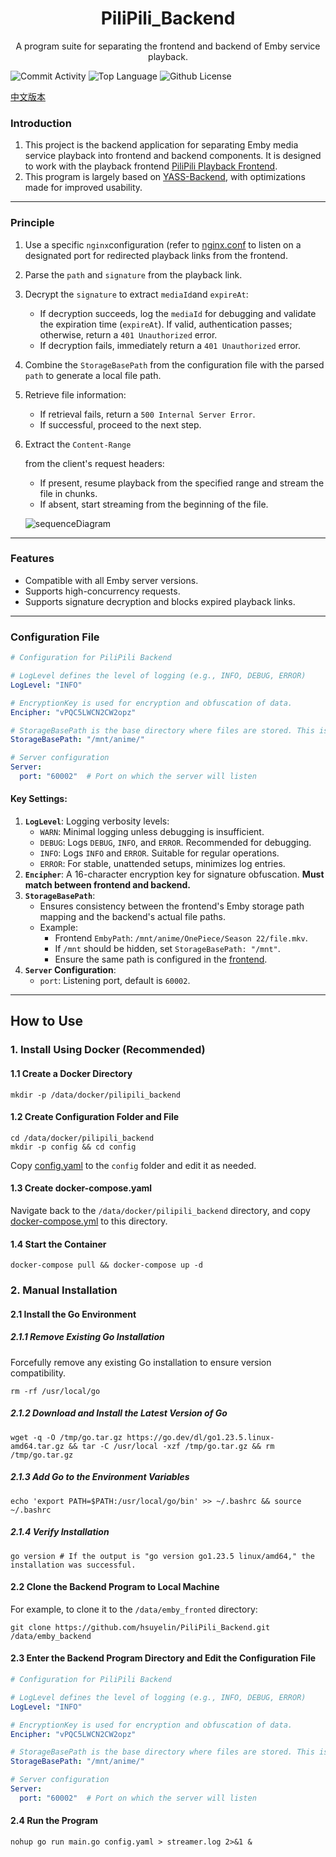 <h1 align="center">PiliPili_Backend</h1>

<p align="center">A program suite for separating the frontend and backend of Emby service playback.</p>



![Commit Activity](https://img.shields.io/github/commit-activity/m/hsuyelin/PiliPili_Backend/main) ![Top Language](https://img.shields.io/github/languages/top/hsuyelin/PiliPili_Backend) ![Github License](https://img.shields.io/github/license/hsuyelin/PiliPili_Backend)



[中文版本](https://github.com/hsuyelin/PiliPili_Backend/blob/main/README_CN.md)

### Introduction

1. This project is the backend application for separating Emby media service playback into frontend and backend components. It is designed to work with the playback frontend [PiliPili Playback Frontend](https://github.com/hsuyelin/PiliPili_Frontend).
2. This program is largely based on [YASS-Backend](https://github.com/FacMata/YASS-Backend), with optimizations made for improved usability.

------

### Principle

1. Use a specific `nginx`configuration (refer to [nginx.conf](https://github.com/hsuyelin/PiliPili_Backend/blob/main/nginx/nginx.conf) to listen on a designated port for redirected playback links from the frontend.

2. Parse the `path` and `signature` from the playback link.

3. Decrypt the `signature` to extract `mediaId`and `expireAt`:

    - If decryption succeeds, log the `mediaId` for debugging and validate the expiration time (`expireAt`). If valid, authentication passes; otherwise, return a `401 Unauthorized` error.
    - If decryption fails, immediately return a `401 Unauthorized` error.

4. Combine the `StorageBasePath` from the configuration file with the parsed `path` to generate a local file path.

5. Retrieve file information:

    - If retrieval fails, return a `500 Internal Server Error`.
    - If successful, proceed to the next step.

6. Extract the `Content-Range`

   from the client's request headers:

    - If present, resume playback from the specified range and stream the file in chunks.
    - If absent, start streaming from the beginning of the file.

   ![sequenceDiagram](https://github.com/hsuyelin/PiliPili_Backend/blob/main/img/sequenceDiagram.png)

------

### Features

- Compatible with all Emby server versions.
- Supports high-concurrency requests.
- Supports signature decryption and blocks expired playback links.

------

### Configuration File

```yaml
# Configuration for PiliPili Backend

# LogLevel defines the level of logging (e.g., INFO, DEBUG, ERROR)
LogLevel: "INFO"

# EncryptionKey is used for encryption and obfuscation of data.
Encipher: "vPQC5LWCN2CW2opz"

# StorageBasePath is the base directory where files are stored. This is a prefix for the storage paths.
StorageBasePath: "/mnt/anime/"

# Server configuration
Server:
  port: "60002"  # Port on which the server will listen
```

#### Key Settings:

1. **`LogLevel`**: Logging verbosity levels:
    - `WARN`: Minimal logging unless debugging is insufficient.
    - `DEBUG`: Logs `DEBUG`, `INFO`, and `ERROR`. Recommended for debugging.
    - `INFO`: Logs `INFO` and `ERROR`. Suitable for regular operations.
    - `ERROR`: For stable, unattended setups, minimizes log entries.
2. **`Encipher`**: A 16-character encryption key for signature obfuscation. **Must match between frontend and backend.**
3. **`StorageBasePath`**:
    - Ensures consistency between the frontend's Emby storage path mapping and the backend's actual file paths.
    - Example:
        - Frontend `EmbyPath`: `/mnt/anime/OnePiece/Season 22/file.mkv`.
        - If `/mnt` should be hidden, set `StorageBasePath: "/mnt"`.
        - Ensure the same path is configured in the [frontend](https://github.com/hsuyelin/PiliPili_Frontend).
4. **`Server` Configuration**:
    - `port`: Listening port, default is `60002`.

------

## How to Use

### 1. Install Using Docker (Recommended)

#### 1.1 Create a Docker Directory

```shell
mkdir -p /data/docker/pilipili_backend
```

#### 1.2 Create Configuration Folder and File

```shell
cd /data/docker/pilipili_backend
mkdir -p config && cd config
```

Copy [config.yaml](https://github.com/hsuyelin/PiliPili_Frontend/blob/main/config.yaml) to the `config` folder and edit it as needed.

#### 1.3 Create docker-compose.yaml

Navigate back to the `/data/docker/pilipili_backend` directory, and copy [docker-compose.yml](https://github.com/hsuyelin/PiliPili_Frontend/blob/main/docker/docker-compose.yml) to this directory.

#### 1.4 Start the Container

```shell
docker-compose pull && docker-compose up -d
```

### 2. Manual Installation

#### 2.1 Install the Go Environment

##### 2.1.1 Remove Existing Go Installation

Forcefully remove any existing Go installation to ensure version compatibility.

```shell
rm -rf /usr/local/go
```

##### 2.1.2 Download and Install the Latest Version of Go

```shell
wget -q -O /tmp/go.tar.gz https://go.dev/dl/go1.23.5.linux-amd64.tar.gz && tar -C /usr/local -xzf /tmp/go.tar.gz && rm /tmp/go.tar.gz
```

##### 2.1.3 Add Go to the Environment Variables

```shell
echo 'export PATH=$PATH:/usr/local/go/bin' >> ~/.bashrc && source ~/.bashrc
```

##### 2.1.4 Verify Installation

```shell
go version # If the output is "go version go1.23.5 linux/amd64," the installation was successful.
```

#### 2.2 Clone the Backend Program to Local Machine

For example, to clone it to the `/data/emby_fronted` directory:

```shell
git clone https://github.com/hsuyelin/PiliPili_Backend.git /data/emby_backend
```

#### 2.3 Enter the Backend Program Directory and Edit the Configuration File

```yaml
# Configuration for PiliPili Backend

# LogLevel defines the level of logging (e.g., INFO, DEBUG, ERROR)
LogLevel: "INFO"

# EncryptionKey is used for encryption and obfuscation of data.
Encipher: "vPQC5LWCN2CW2opz"

# StorageBasePath is the base directory where files are stored. This is a prefix for the storage paths.
StorageBasePath: "/mnt/anime/"

# Server configuration
Server:
  port: "60002"  # Port on which the server will listen
```

#### 2.4 Run the Program

```shell
nohup go run main.go config.yaml > streamer.log 2>&1 &
```

